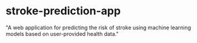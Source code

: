# stroke-prediction-app
"A web application for predicting the risk of stroke using machine learning models based on user-provided health data."
